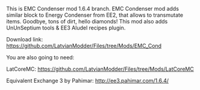 This is EMC Condenser mod 1.6.4 branch.
EMC Condenser mod adds similar block to Energy Condenser from EE2,
that allows to transmutate items. Goodbye, tons of dirt, hello diamonds!
This mod also adds UnUnSeptium tools & EE3 Aludel recipes plugin.

Download link:
https://github.com/LatvianModder/Files/tree/Mods/EMC_Cond

You are also going to need:

LatCoreMC:
https://github.com/LatvianModder/Files/tree/Mods/LatCoreMC

Equivalent Exchange 3 by Pahimar:
http://ee3.pahimar.com/1.6.4/
